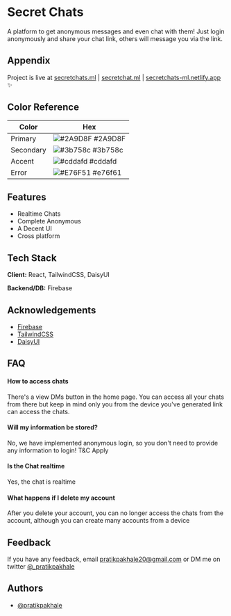 # Secret Chats

A platform to get anonymous messages and even chat with them! Just login anonymously and share your
chat link, others will message you via the link.

## Appendix

Project is live at [secretchats.ml](https://secretchats.ml) | [secretchat.ml](secretchat.ml) | [secretchats-ml.netlify.app](secretchats-ml.netlify.app) ✨

## Color Reference

| Color     | Hex                                                              |
| --------- | ---------------------------------------------------------------- |
| Primary   | ![#2A9D8F](https://via.placeholder.com/10/2A9D8F?text=+) #2A9D8F |
| Secondary | ![#3b758c](https://via.placeholder.com/10/3b758c?text=+) #3b758c |
| Accent    | ![#cddafd](https://via.placeholder.com/10/cddafd?text=+) #cddafd |
| Error     | ![#E76F51](https://via.placeholder.com/10/E76F51?text=+) #e76f61 |

## Features

- Realtime Chats
- Complete Anonymous
- A Decent UI
- Cross platform

## Tech Stack

**Client:** React, TailwindCSS, DaisyUI

**Backend/DB:** Firebase

## Acknowledgements

- [Firebase](https://firebase.google.com/)
- [TailwindCSS](https://tailwindcss.com/)
- [DaisyUI](https://daisyui.com/)

## FAQ

#### How to access chats

There's a view DMs button in the home page. You can access all your chats from there but keep in mind only you from the device you've generated link can access the chats.

#### Will my information be stored?

No, we have implemented anonymous login, so you don't need to provide any information to login!
T&C Apply

#### Is the Chat realtime

Yes, the chat is realtime

#### What happens if I delete my account

After you delete your account, you can no longer access the chats from the account, although you can create many accounts from a device

## Feedback

If you have any feedback, email pratikpakhale20@gmail.com or DM me on twitter [@\_pratikpakhale](https://twitter.com/_pratikpakhale)

## Authors

- [@pratikpakhale](https://www.github.com/pratikpakhale)
